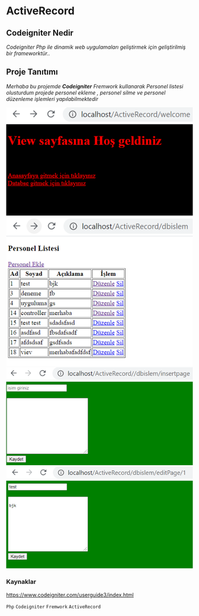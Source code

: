 # ActiveRecord

## Codeigniter Nedir 

*Codeigniter Php ile dinamik web uygulamaları geliştirmek için geliştirilmiş bir frameworktür..*

## Proje Tanıtımı 

*Merhaba bu projemde **Codeigniter** Fremwork kullanarak Personel listesi olusturdum projede personel ekleme , personel silme ve personel düzenleme işlemleri yapılabilmektedir* 

![anasayfa](https://github.com/emreilhangithub/ActiveRecord/blob/main/images/anasayfa.PNG)
![liste](https://github.com/emreilhangithub/ActiveRecord/blob/main/images/liste.PNG)
![ekle](https://github.com/emreilhangithub/ActiveRecord/blob/main/images/ekle.PNG)
![duzenle](https://github.com/emreilhangithub/ActiveRecord/blob/main/images/duzenle.PNG)


### Kaynaklar ###
https://www.codeigniter.com/userguide3/index.html

```Php``` ```Codeigniter``` ```Fremwork``` ```ActiveRecord```

 


